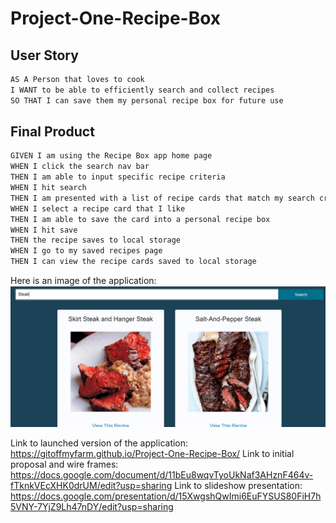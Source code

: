 # Project-One-Recipe-Box

## User Story

```md
AS A Person that loves to cook
I WANT to be able to efficiently search and collect recipes
SO THAT I can save them my personal recipe box for future use
```

## Final Product

```md
GIVEN I am using the Recipe Box app home page
WHEN I click the search nav bar
THEN I am able to input specific recipe criteria
WHEN I hit search
THEN I am presented with a list of recipe cards that match my search criteria
WHEN I select a recipe card that I like
THEN I am able to save the card into a personal recipe box
WHEN I hit save
THEN the recipe saves to local storage
WHEN I go to my saved recipes page
THEN I can view the recipe cards saved to local storage
```

Here is an image of the application: ![Application Image](https://github.com/GitOffMyFarm/Project-One-Recipe-Box/blob/main/assets/images/RecipeBoxImage.png)

Link to launched version of the application: https://gitoffmyfarm.github.io/Project-One-Recipe-Box/
Link to initial proposal and wire frames: https://docs.google.com/document/d/11bEu8wqvTyoUkNaf3AHznF464v-fTknkVEcXHK0drUM/edit?usp=sharing
Link to slideshow presentation: https://docs.google.com/presentation/d/15XwgshQwImi6EuFYSUS80FiH7h5VNY-7YjZ9Lh47nDY/edit?usp=sharing 
